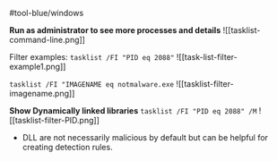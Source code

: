 #tool-blue/windows 

**Run as administrator to see more processes and details**
![[tasklist-command-line.png]]

Filter examples:
`tasklist /FI "PID eq 2088"`
![[task-list-filter-example1.png]]

`tasklist /FI "IMAGENAME eq notmalware.exe`
![[tasklist-filter-imagename.png]]

**Show Dynamically linked libraries**
`tasklist /FI "PID eq 2088" /M`
![[tasklist-filter-PID.png]]
- DLL are not necessarily malicious by default but can be helpful for creating detection rules.

